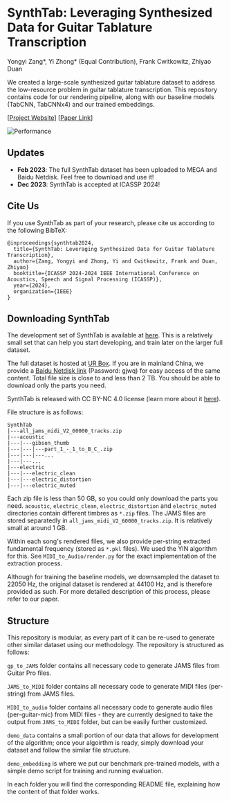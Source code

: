 # SynthTab: Leveraging Synthesized Data for Guitar Tablature Transcription
Yongyi Zang*, Yi Zhong* (Equal Contribution), Frank Cwitkowitz, Zhiyao Duan

We created a large-scale synthesized guitar tablature dataset to address the low-resource problem in guitar tablature transcription. This repository contains code for our rendering pipeline, along with our baseline models (TabCNN, TabCNNx4) and our trained embeddings.

[[Project Website](https://synthtab.dev/)] [[Paper Link](https://arxiv.org/pdf/2309.09085.pdf)] 

![Performance](Performance.png)


## Updates
- **Feb 2023**: The full SynthTab dataset has been uploaded to MEGA and Baidu Netdisk. Feel free to download and use it!
- **Dec 2023**: SynthTab is accepted at ICASSP 2024!

## Cite Us
If you use SynthTab as part of your research, please cite us according to the following BibTeX:
```
@inproceedings{synthtab2024,
  title={SynthTab: Leveraging Synthesized Data for Guitar Tablature Transcription},
  author={Zang, Yongyi and Zhong, Yi and Cwitkowitz, Frank and Duan, Zhiyao}
  booktitle={ICASSP 2024-2024 IEEE International Conference on Acoustics, Speech and Signal Processing (ICASSP)},
  year={2024},
  organization={IEEE}
}
```

## Downloading SynthTab

The development set of SynthTab is available at [here](https://rochester.app.box.com/v/SynthTab-Dev). This is a relatively small set that can help you start developing, and train later on the larger full dataset.

The full dataset is hosted at [UR Box](https://rochester.app.box.com/v/SynthTab-Full). If you are in mainland China, we provide a [Baidu Netdisk link](https://pan.baidu.com/s/1PF8EAHkHmFhx7ySVRbWMDA) (Password: gjwq) for easy access of the same content. Total file size is close to and less than 2 TB. You should be able to download only the parts you need.

SynthTab is released with CC BY-NC 4.0 license (learn more about it [here](https://creativecommons.org/licenses/by-nc/4.0/deed.en)).

File structure is as follows:
```
SynthTab
|---all_jams_midi_V2_60000_tracks.zip
|---acoustic
|---|---gibson_thumb
|---|---|---part_1_-_1_to_B_C_.zip
|---|---|---...
|---|---...
|---electric
|---|---electric_clean
|---|---electric_distortion
|---|---electric_muted
```

Each zip file is less than 50 GB, so you could only download the parts you need. `acoustic`, `electric_clean`, `electric_distortion` and `electric_muted` directories contain different timbres as `*.zip` files. The JAMS files are stored separatedly in `all_jams_midi_V2_60000_tracks.zip`. It is relatively small at around 1 GB. 

Within each song's rendered files, we also provide per-string extracted fundamental frequency (stored as `*.pkl` files). We used the YIN algorithm for this. See `MIDI_to_Audio/render.py` for the exact implementation of the extraction process.

Although for training the baseline models, we downsampled the dataset to 22050 Hz, the original dataset is rendered at 44100 Hz, and is therefore provided as such. For more detailed description of this process, please refer to our paper.

## Structure
This repository is modular, as every part of it can be re-used to generate other similar dataset using our methodology. The repository is structured as follows:

`gp_to_JAMS` folder contains all necessary code to generate JAMS files from Guitar Pro files.

`JAMS_to_MIDI` folder contains all necessary code to generate MIDI files (per-string) from JAMS files.

`MIDI_to_audio` folder contains all necessary code to generate audio files (per-guitar-mic) from MIDI files - they are currently designed to take the output from `JAMS_to_MIDI` folder, but can be easily further customized.

`demo_data` contains a small portion of our data that allows for development of the algorithm; once your algoirthm is ready, simply download your dataset and follow the similar file structure.

`demo_embedding` is where we put our benchmark pre-trained models, with a simple demo script for training and running evaluation.

In each folder you will find the corresponding README file, explaining how the content of that folder works.
